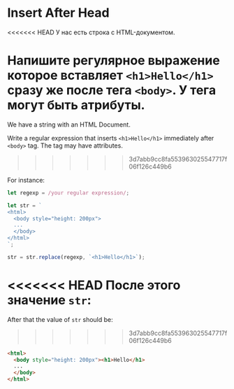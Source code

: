 # Insert After Head

<<<<<<< HEAD
У нас есть строка с HTML-документом.

Напишите  регулярное выражение которое вставляет `<h1>Hello</h1>` сразу же после тега `<body>`. У тега могут быть атрибуты.
=======
We have a string with an HTML Document.

Write a regular expression that inserts `<h1>Hello</h1>` immediately after `<body>` tag. The tag may have attributes.
>>>>>>> 3d7abb9cc8fa553963025547717f06f126c449b6

For instance:

```js
let regexp = /your regular expression/;

let str = `
<html>
  <body style="height: 200px">
  ...
  </body>
</html>
`;

str = str.replace(regexp, `<h1>Hello</h1>`);
```

<<<<<<< HEAD
После этого значение `str`:
=======
After that the value of `str` should be:
>>>>>>> 3d7abb9cc8fa553963025547717f06f126c449b6

```html
<html>
  <body style="height: 200px"><h1>Hello</h1>
  ...
  </body>
</html>
```
